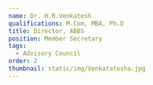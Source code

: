 ```yaml
---
name: Dr. H.R.Venkatesh
qualifications: M.Com, MBA, Ph.D
title: Director, ABBS
position: Member Secretary
tags:
  - Advisory Council
order: 2
thumbnail: static/img/Venkatatesha.jpg
---
```

